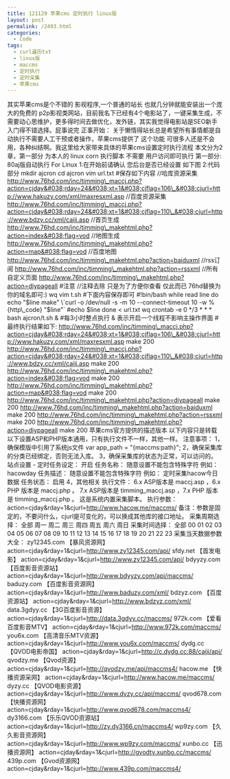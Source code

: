 ```yaml
---
title: 121129 苹果cms 定时执行 linux版
layout: post
permalink: /2493.html
categories:
  - Code
tags:
  - curl遍历txt
  - linux版
  - maccms
  - 定时执行
  - 定时采集
  - 苹果cms
---
```

其实苹果cms是个不错的 影视程序,一个普通的站长 也就几分钟就能安装出一个庞大的免费的 p2p影视类网站，目前我名下已经有4个电影站了，一键采集生成，不需要动心思维护，更多得时间去做优化，发外链，其实我觉得电影站是SEO新手入门得不错选择。屁事说完 正事开始： 关于懒惰得站长总是希望所有事情都是自动执行不需要人工干预或者操作，苹果cms提供了 这个功能 可很多人还是不会用，各种纠结啊。我这里给大家带来具体的苹果cms设置定时执行流程 本文分为2章，第一部分 为本人的 linux corn 执行脚本 不需要 用户访问即可执行 第一部分: 80aj版自动执行 For Linux 1:在开始前请确认 您后台是否已经设置 如下图 2:代码部分 mkdir ajcron cd ajcron vim url.txt #保存如下内容 //哈库资源采集 http://www.76hd.com/inc/timming\_maccj.php?action=cjday&#038;rday=24&#038;xt=1&#038;cjflag=106\_&#038;cjurl=http://www.hakuzy.com/xml/maxresxml.asp //百度资源采集 http://www.76hd.com/inc/timming\_maccj.php?action=cjday&#038;rday=24&#038;xt=1&#038;cjflag=110\_&#038;cjurl=http://www.bdzy.cc/xml/caiji.asp //首页生成 http://www.76hd.com/inc/timming\_makehtml.php?action=index&#038;flag=vod //地图生成 http://www.76hd.com/inc/timming\_makehtml.php?action=map&#038;flag=vod //百度地图 http://www.76hd.com/inc/timming\_makehtml.php?action=baiduxml //rss订阅 http://www.76hd.com/inc/timming\_makehtml.php?action=rssxml //所有自定义页面 http://www.76hd.com/inc/timming\_makehtml.php?action=diypageall #注意 //注释去除 只是为了方便你查看 仅此而已 76hd替换为你的域名即可:) wq vim t.sh #下面内容保存即可 #!bin/bash while read line do echo "$line make" \`curl -o /dev/null -s -m 10 --connect-timeout 10 -w %{http\_code} "$line"\` #echo $line done < url.txt wq crontab -e 0 \*/3 \* \* \* bash ajcron/t.sh &#038; #每3小时整点执行 &#038; 表示开启一个线程不影响主操作界面 #最终执行结果如下: http://www.76hd.com/inc/timming\_maccj.php?action=cjday&#038;rday=24&#038;xt=1&#038;cjflag=106\_&#038;cjurl=http://www.hakuzy.com/xml/maxresxml.asp make 200 http://www.76hd.com/inc/timming\_maccj.php?action=cjday&#038;rday=24&#038;xt=1&#038;cjflag=110\_&#038;cjurl=http://www.bdzy.cc/xml/caiji.asp make 200 http://www.76hd.com/inc/timming\_makehtml.php?action=index&#038;flag=vod make 200 http://www.76hd.com/inc/timming\_makehtml.php?action=map&#038;flag=vod make 200 http://www.76hd.com/inc/timming\_makehtml.php?action=diypageall make 200 http://www.76hd.com/inc/timming\_makehtml.php?action=baiduxml make 200 http://www.76hd.com/inc/timming\_makehtml.php?action=rssxml make 200 http://www.76hd.com/inc/timming\_makehtml.php?action=diypageall make 200 苹果cms官方提供的描述版本 以下内容只是转载 以下设置ASP和PHP版本通用，只有执行文件不一样，其他一样。 注意事项： 1，确保模版中引用了系统js文件 var app\_path = "{maccms:path}"; 2，确保采集库的分类已经绑定，否则无法入库。 3，确保采集库的状态为正常，可以访问的。 站点设置 - 定时任务设定： 开启 任务名称： 随意设置不能包含特殊字符 例如： hacowday 任务描述： 随意设置不能包含特殊字符 例如： 定时采集hacow今日数据 任务状态： 启用 4，其他相关 执行文件： 6.x ASP版本是 maccj.asp ，6.x PHP 版本是 maccj.php 。 7.x ASP版本是 timming\_maccj.asp ，7.x PHP 版本是 timming_maccj.php 。 这是系统内置采集脚本。 执行参数： action=cjday&#038;rday=1&#038;cjurl=http://www.hacow.me/maccms/ 备注：参数是固定的，不要问什么，cjurl是可变化的，可以换成其他库的接口地址。 采集周期选择： 全部 周一 周二 周三 周四 周五 周六 周日 采集时间选择： 全部 00 01 02 03 04 05 06 07 08 09 10 11 12 13 14 15 16 17 18 19 20 21 22 23 采集当天数据参数大全： zy12345.com 【暴风资源网】 action=cjday&#038;rday=1&#038;cjurl=http://www.zy12345.com/api/ sfdy.net 【首发电影】 action=cjday&#038;rday=1&#038;cjurl=http://www.zy12345.com/api/ bdyyzy.com 【百度影音资源站】 action=cjday&#038;rday=1&#038;cjurl=http://www.bdyyzy.com/api/maccms/ baduzy.com 【百度影音资源网】 action=cjday&#038;rday=1&#038;cjurl=http://www.baduzy.com/xml/ bdzyz.com 【百度资源站】 action=cjday&#038;rday=1&#038;cjurl=http://www.bdzyz.com/xml/ data.3gdyy.cc 【3G百度影音资源】 action=cjday&#038;rday=1&#038;cjurl=http://data.3gdyy.cc/maccms/ 972k.com 【爱看百度影音MTV】 action=cjday&#038;rday=1&#038;cjurl=http://www.972k.com/maccms/ you6x.com 【高清音乐MTV资源】 action=cjday&#038;rday=1&#038;cjurl=http://www.you6x.com/maccms/ dydg.cc 【QVOD电影帝国】 action=cjday&#038;rday=1&#038;cjurl=http://c.dydg.cc:88/caiji/api/ qvodzy.me 【Qvod资源】 action=cjday&#038;rday=1&#038;cjurl=http://qvodzy.me/api/maccms4/ hacow.me 【快播资源采网】 action=cjday&#038;rday=1&#038;cjurl=http://www.hacow.me/maccms/ dyzy.cc 【QVOD电影资源】 action=cjday&#038;rday=1&#038;cjurl=http://www.dyzy.cc/api/maccms/ qvod678.com【快播资源网】 action=cjday&#038;rday=1&#038;cjurl=http://www.qvod678.com/maccms4/ dy3166.com 【乐乐QVOD资源站】 action=cjday&#038;rday=1&#038;cjurl=http://zy.dy3166.cn/maccms4/ wp9zy.com 【久久影音资源网】 action=cjday&#038;rday=1&#038;cjurl=http://www.wp9zy.com/maccms/ xunbo.cc 【迅播资源网】 action=cjday&#038;rday=1&#038;cjurl=http://gvodtv.xunbo.cc/maccms/ 439p.com 【Gvod资源网】 action=cjday&#038;rday=1&#038;cjurl=http://www.439p.com/maccms4/